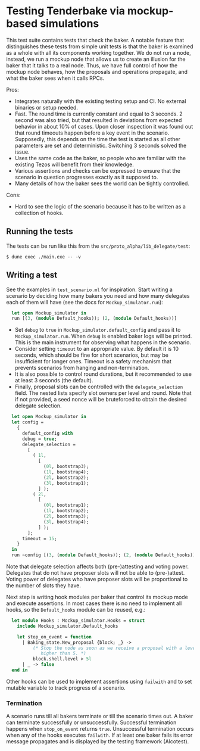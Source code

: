 # Testing Tenderbake via mockup-based simulations

This test suite contains tests that check the baker. A notable feature that
distinguishes these tests from simple unit tests is that the baker is
examined as a whole with all its components working together. We do not run
a node, instead, we run a mockup node that allows us to create an illusion
for the baker that it talks to a real node. Thus, we have full control of
how the mockup node behaves, how the proposals and operations propagate, and
what the baker sees when it calls RPCs.

Pros:

* Integrates naturally with the existing testing setup and CI. No external
  binaries or setup needed.
* Fast. The round time is currently constant and equal to 3 seconds. 2
  second was also tried, but that resulted in deviations from expected
  behavior in about 10% of cases. Upon closer inspection it was found out
  that round timeouts happen before a key event in the scenario. Supposedly,
  this depends on the time the test is started as all other parameters are
  set and deterministic. Switching 3 seconds solved the issue.
* Uses the same code as the baker, so people who are familiar with the
  existing Tezos will benefit from their knowledge.
* Various assertions and checks can be expressed to ensure that the scenario
  in question progresses exactly as it supposed to.
* Many details of how the baker sees the world can be tightly controlled.

Cons:

* Hard to see the logic of the scenario because it has to be written as a
  collection of hooks.

## Running the tests

The tests can be run like this from the `src/proto_alpha/lib_delegate/test`:

```
$ dune exec ./main.exe -- -v
```

## Writing a test

See the examples in `test_scenario.ml` for inspiration. Start writing a
scenario by deciding how many bakers you need and how many delegates each of
them will have (see the docs for `Mockup_simulator.run`):

```ocaml
  let open Mockup_simulator in
  run [(3, (module Default_hooks)); (2, (module Default_hooks))]
```

* Set `debug` to `true` in `Mockup_simulator.default_config` and pass it to
  `Mockup_simulator.run`. When `debug` is enabled baker logs will be printed.
  This is the main instrument for observing what happens in the scenario.
* Consider setting `timeout` to an appropriate value. By default it is 10
  seconds, which should be fine for short scenarios, but may be insufficient
  for longer ones. Timeout is a safety mechanism that prevents scenarios
  from hanging and non-termination.
* It is also possible to control round durations, but it recommended to
  use at least 3 seconds (the default).
* Finally, proposal slots can be controlled with the `delegate_selection`
  field. The nested lists specify slot owners per level and
  round. Note that if not provided, a seed nonce will be bruteforced
  to obtain the desired delegate selection.


```ocaml
  let open Mockup_simulator in
  let config =
    {
      default_config with
      debug = true;
      delegate_selection =
        [
          ( 1l,
            [
              (0l, bootstrap3);
              (1l, bootstrap4);
              (2l, bootstrap2);
              (3l, bootstrap1);
            ] );
          ( 2l,
            [
              (0l, bootstrap1);
              (1l, bootstrap2);
              (2l, bootstrap3);
              (3l, bootstrap4);
            ] );
        ];
      timeout = 15;
    }
  in
  run ~config [(3, (module Default_hooks)); (2, (module Default_hooks))]
```

Note that delegate selection affects both (pre-)attesting and voting power.
Delegates that do not have proposer slots will not be able to (pre-)attest.
Voting power of delegates who have proposer slots will be proportional to
the number of slots they have.

Next step is writing hook modules per baker that control its mockup mode and
execute assertions. In most cases there is no need to implement all hooks,
so the `Default_hooks` module can be reused, e.g.:

```ocaml
  let module Hooks : Mockup_simulator.Hooks = struct
    include Mockup_simulator.Default_hooks

    let stop_on_event = function
      | Baking_state.New_proposal {block; _} ->
          (* Stop the node as soon as we receive a proposal with a level
             higher than 5. *)
          block.shell.level > 5l
      | _ -> false
  end in
```

Other hooks can be used to implement assertions using `failwith` and to set
mutable variable to track progress of a scenario.

### Termination

A scenario runs till all bakers terminate or till the scenario times out. A
baker can terminate successfully or unsuccessfully. Successful termination
happens when `stop_on_event` returns `true`. Unsuccessful termination occurs
when any of the hooks executes `failwith`. If at least one baker fails its
error message propagates and is displayed by the testing framework
(Alcotest).
